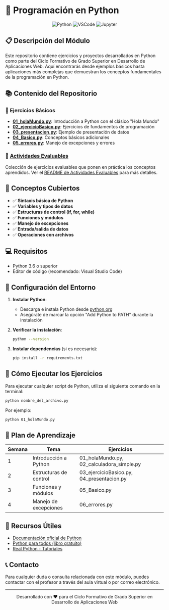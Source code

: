 # 🐍 Programación en Python

<div align="center">
  <img src="https://img.shields.io/badge/Python-3776AB?style=for-the-badge&logo=python&logoColor=white" alt="Python"/>
  <img src="https://img.shields.io/badge/VSCode-007ACC?style=for-the-badge&logo=visual-studio-code&logoColor=white" alt="VSCode"/>
  <img src="https://img.shields.io/badge/Jupyter-F37626?style=for-the-badge&logo=jupyter&logoColor=white" alt="Jupyter"/>
</div>

## 📋 Descripción del Módulo

Este repositorio contiene ejercicios y proyectos desarrollados en Python como parte del Ciclo Formativo de Grado Superior en Desarrollo de Aplicaciones Web. Aquí encontrarás desde ejemplos básicos hasta aplicaciones más complejas que demuestran los conceptos fundamentales de la programación en Python.

## 📚 Contenido del Repositorio

### 📁 Ejercicios Básicos

- **[01_holaMundo.py](./01_holaMundo.py)**: Introducción a Python con el clásico "Hola Mundo"
- **[02_ejercicioBasico.py](./02_ejercicioBasico.py)**: Ejercicios de fundamentos de programación
- **[03_presentacion.py](./03_presentacion.py)**: Ejemplo de presentación de datos
- **[04_Basico.py](./04_Basico.py)**: Conceptos básicos adicionales
- **[05_errores.py](./05_errores.py)**: Manejo de excepciones y errores

### 📁 [Actividades Evaluables](./ActEvaluables/)

Colección de ejercicios evaluables que ponen en práctica los conceptos aprendidos. Ver el [README de Actividades Evaluables](./ActEvaluables/README.md) para más detalles.

## 🚀 Conceptos Cubiertos

- ✅ **Sintaxis básica de Python**
- ✅ **Variables y tipos de datos**
- ✅ **Estructuras de control (if, for, while)**
- ✅ **Funciones y módulos**
- ✅ **Manejo de excepciones**
- ✅ **Entrada/salida de datos**
- ✅ **Operaciones con archivos**

## 💻 Requisitos

- Python 3.6 o superior
- Editor de código (recomendado: Visual Studio Code)

## 🔧 Configuración del Entorno

1. **Instalar Python**:
   - Descarga e instala Python desde [python.org](https://www.python.org/downloads/)
   - Asegúrate de marcar la opción "Add Python to PATH" durante la instalación

2. **Verificar la instalación**:
   ```bash
   python --version
   ```

3. **Instalar dependencias** (si es necesario):
   ```bash
   pip install -r requirements.txt
   ```

## 📝 Cómo Ejecutar los Ejercicios

Para ejecutar cualquier script de Python, utiliza el siguiente comando en la terminal:

```bash
python nombre_del_archivo.py
```

Por ejemplo:
```bash
python 01_holaMundo.py
```

## 📅 Plan de Aprendizaje

| Semana | Tema | Ejercicios |
|--------|------|------------|
| 1 | Introducción a Python | 01_holaMundo.py, 02_calculadora_simple.py |
| 2 | Estructuras de control | 03_ejercicioBasico.py, 04_presentacion.py |
| 3 | Funciones y módulos | 05_Basico.py |
| 4 | Manejo de excepciones | 06_errores.py |

## 🔗 Recursos Útiles

- [Documentación oficial de Python](https://docs.python.org/es/3/)
- [Python para todos (libro gratuito)](https://www.py4e.com/book)
- [Real Python - Tutoriales](https://realpython.com/)

## 📞 Contacto

Para cualquier duda o consulta relacionada con este módulo, puedes contactar con el profesor a través del aula virtual o por correo electrónico.

---

<div align="center">
  <p>Desarrollado con ❤️ para el Ciclo Formativo de Grado Superior en Desarrollo de Aplicaciones Web</p>
</div>